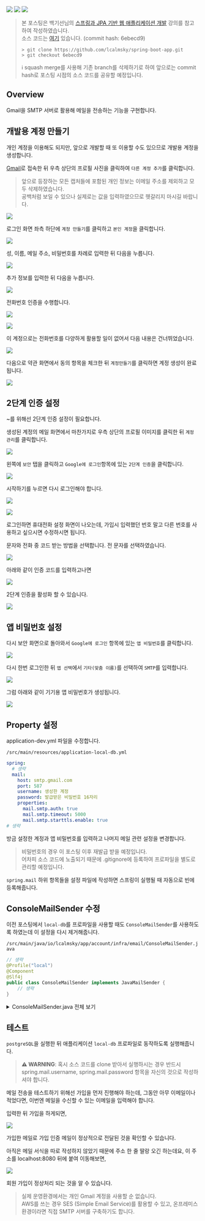 ![](https://img.shields.io/badge/spring--boot-2.5.4-red) ![](https://img.shields.io/badge/gradle-7.1.1-brightgreen) ![](https://img.shields.io/badge/java-11-blue)

> 본 포스팅은 백기선님의 [스프링과 JPA 기반 웹 애플리케이션 개발](https://www.inflearn.com/course/%EC%8A%A4%ED%94%84%EB%A7%81-JPA-%EC%9B%B9%EC%95%B1/dashboard) 강의를 참고하여 작성하였습니다.  
> 소스 코드는 [여기](https://github.com/lcalmsky/spring-boot-app) 있습니다. (commit hash: 6ebecd9)
> ```shell
> > git clone https://github.com/lcalmsky/spring-boot-app.git
> > git checkout 6ebecd9
> ```
> ℹ️ squash merge를 사용해 기존 branch를 삭제하기로 하여 앞으로는 commit hash로 포스팅 시점의 소스 코드를 공유할 예정입니다.

## Overview

Gmail을 SMTP 서버로 활용해 메일을 전송하는 기능을 구현합니다.

## 개발용 계정 만들기

개인 계정을 이용해도 되지만, 앞으로 개발할 때 또 이용할 수도 있으므로 개발용 계정을 생성합니다.

[Gmail](https://mail.google.com/)로 접속한 뒤 우측 상단의 프로필 사진을 클릭하여 `다른 계정 추가`를 클릭합니다.

> 앞으로 등장하는 모든 캡처들에 포함된 개인 정보는 이메일 주소를 제외하고 모두 삭제하였습니다.  
> 공백처럼 보일 수 있으나 실제로는 값을 입력하였으므로 헷갈리지 마시길 바랍니다.

![](https://raw.githubusercontent.com/lcalmsky/spring-boot-app/master/resources/images/34-01.png)

로그인 화면 좌측 하단에 `계정 만들기`를 클릭하고 `본인 계정`을 클릭합니다.

![](https://raw.githubusercontent.com/lcalmsky/spring-boot-app/master/resources/images/34-02.png)

성, 이름, 메일 주소, 비밀번호를 차례로 입력한 뒤 다음을 누릅니다.

![](https://raw.githubusercontent.com/lcalmsky/spring-boot-app/master/resources/images/34-03.png)

추가 정보를 입력한 뒤 다음을 누릅니다.

![](https://raw.githubusercontent.com/lcalmsky/spring-boot-app/master/resources/images/34-04.png)

전화번호 인증을 수행합니다.

![](https://raw.githubusercontent.com/lcalmsky/spring-boot-app/master/resources/images/34-05.png)

![](https://raw.githubusercontent.com/lcalmsky/spring-boot-app/master/resources/images/34-06.png)

이 계정으로는 전화번호를 다양하게 활용할 일이 없어서 다음 내용은 건너뛰었습니다.

![](https://raw.githubusercontent.com/lcalmsky/spring-boot-app/master/resources/images/34-07.png)

다음으로 약관 화면에서 동의 항목을 체크한 뒤 `계정만들기`를 클릭하면 계정 생성이 완료됩니다.

![](https://raw.githubusercontent.com/lcalmsky/spring-boot-app/master/resources/images/34-08.png)

## 2단계 인증 설정

~를 위해선 2단계 인증 설정이 필요합니다.

생성된 계정의 메일 화면에서 마찬가지로 우측 상단의 프로필 이미지를 클릭한 뒤 `계정 관리`를 클릭합니다.

![](https://raw.githubusercontent.com/lcalmsky/spring-boot-app/master/resources/images/34-09.png)

왼쪽에 `보안` 탭을 클릭하고 `Google에 로그인`항목에 있는 `2단계 인증`을 클릭합니다.

![](https://raw.githubusercontent.com/lcalmsky/spring-boot-app/master/resources/images/34-10.png)

시작하기를 누르면 다시 로그인해야 합니다.

![](https://raw.githubusercontent.com/lcalmsky/spring-boot-app/master/resources/images/34-11.png)

![](https://raw.githubusercontent.com/lcalmsky/spring-boot-app/master/resources/images/34-12.png)

로그인하면 휴대전화 설정 화면이 나오는데, 가입시 입력했던 번호 말고 다른 번호를 사용하고 싶으시면 수정하시면 됩니다.

문자와 전화 중 코드 받는 방법을 선택합니다. 전 문자를 선택하였습니다.

![](https://raw.githubusercontent.com/lcalmsky/spring-boot-app/master/resources/images/34-13.png)

아래와 같이 인증 코드를 입력하고나면

![](https://raw.githubusercontent.com/lcalmsky/spring-boot-app/master/resources/images/34-14.png)

2단계 인증을 활성화 할 수 있습니다.

![](https://raw.githubusercontent.com/lcalmsky/spring-boot-app/master/resources/images/34-15.png)

## 앱 비밀번호 설정

다시 보안 화면으로 돌아와서 `Google에 로그인` 항목에 있는 `앱 비밀번호`를 클릭합니다.

![](https://raw.githubusercontent.com/lcalmsky/spring-boot-app/master/resources/images/34-16.png)

다시 한번 로그인한 뒤 `앱 선택`에서 `기타(맞춤 이름)`를 선택하여 `SMTP`를 입력합니다.

![](https://raw.githubusercontent.com/lcalmsky/spring-boot-app/master/resources/images/34-17.png)

그럼 아래와 같이 기기용 앱 비밀번호가 생성됩니다.

![](https://raw.githubusercontent.com/lcalmsky/spring-boot-app/master/resources/images/34-18.png)

## Property 설정

application-dev.yml 파일을 수정합니다.

`/src/main/resources/application-local-db.yml`

```yaml
spring:
  # 생략
  mail:
    host: smtp.gmail.com
    port: 587
    username: 생성한 계정
    password: 발급받은 비밀번호 16자리
    properties:
      mail.smtp.auth: true
      mail.smtp.timeout: 5000
      mail.smtp.starttls.enable: true
# 생략
```

방금 설정한 계정과 앱 비밀번호를 입력하고 나머지 메일 관련 설정을 변경합니다.

> 비밀번호의 경우 이 포스팅 이후 재발급 받을 예정입니다.  
> 어차피 소스 코드에 노출되기 때문에 .gitignore에 등록하여 프로파일을 별도로 관리할 예정입니다.

`spring.mail` 하위 항목들을 설정 파일에 작성하면 스프링이 실행될 때 자동으로 빈에 등록해줍니다.

## ConsoleMailSender 수정

이전 포스팅에서 `local-db`를 프로파일을 사용할 때도 `ConsoleMailSender`를 사용하도록 하였는데 이 설정을 다시 제거해줍니다.

`/src/main/java/io/lcalmsky/app/account/infra/email/ConsoleMailSender.java`

```java
// 생략
@Profile("local")
@Component
@Slf4j
public class ConsoleMailSender implements JavaMailSender {
    // 생략
}
```

<details>
<summary>ConsoleMailSender.java 전체 보기</summary>

```java
package io.lcalmsky.app.account.infra.email;

import lombok.extern.slf4j.Slf4j;
import org.springframework.context.annotation.Profile;
import org.springframework.mail.MailException;
import org.springframework.mail.SimpleMailMessage;
import org.springframework.mail.javamail.JavaMailSender;
import org.springframework.mail.javamail.MimeMessagePreparator;
import org.springframework.stereotype.Component;

import javax.mail.internet.MimeMessage;
import java.io.InputStream;

@Profile("local")
@Component
@Slf4j
public class ConsoleMailSender implements JavaMailSender {
    @Override public MimeMessage createMimeMessage() {
        return null;
    }

    @Override public MimeMessage createMimeMessage(InputStream contentStream) throws MailException {
        return null;
    }

    @Override public void send(MimeMessage mimeMessage) throws MailException {

    }

    @Override public void send(MimeMessage... mimeMessages) throws MailException {

    }

    @Override public void send(MimeMessagePreparator mimeMessagePreparator) throws MailException {

    }

    @Override public void send(MimeMessagePreparator... mimeMessagePreparators) throws MailException {

    }

    @Override public void send(SimpleMailMessage simpleMessage) throws MailException {
        log.info("{}", simpleMessage);
    }

    @Override public void send(SimpleMailMessage... simpleMessages) throws MailException {

    }
}
```

</details>

## 테스트

`postgreSQL`을 실행한 뒤 애플리케이션 `local-db` 프로파일로 동작하도록 실행해줍니다.

> **⚠️ WARNING**: 혹시 소스 코드를 clone 받아서 실행하시는 경우 반드시 spring.mail.username, spring.mail.password 항목을 자신의 것으로 작성하셔야 합니다.

메일 전송을 테스트하기 위해선 가입을 먼저 진행해야 하는데, 그동안 아무 이메일이나 적었다면, 이번엔 메일을 수신할 수 있는 이메일을 입력해야 합니다.

입력한 뒤 가입을 하게되면,

![](https://raw.githubusercontent.com/lcalmsky/spring-boot-app/master/resources/images/34-19.png)

가입한 메일로 가입 인증 메일이 정상적으로 전달된 것을 확인할 수 있습니다.

아직은 메일 서식을 따로 작성하지 않았기 때문에 주소 한 줄 딸랑 오긴 하는데요, 이 주소를 localhost:8080 뒤에 붙여 이동해보면,

![](https://raw.githubusercontent.com/lcalmsky/spring-boot-app/master/resources/images/34-20.png)

회원 가입이 정상처리 되는 것을 알 수 있습니다.

> 실제 운영환경에서는 개인 Gmail 계정을 사용할 순 없습니다.  
> AWS를 쓰는 경우 SES (Simple Email Service)를 활용할 수 있고, 온프레미스 환경이라면 직접 SMTP 서버를 구축하기도 합니다.